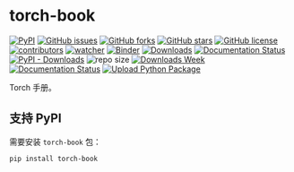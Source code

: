 # torch-book

[![PyPI][pypi-badge]][pypi-link]
[![GitHub issues][issue-badge]][issue-link]
[![GitHub forks][fork-badge]][fork-link]
[![GitHub stars][star-badge]][star-link]
[![GitHub license][license-badge]][license-link]
[![contributors][contributor-badge]][contributor-link]
[![watcher][watcher-badge]][watcher-link]
[![Binder][binder-badge]][binder-link]
[![Downloads][download-badge]][download-link]
[![Documentation Status][status-badge]][status-link]
[![PyPI - Downloads][install-badge]][install-link]
![repo size](https://img.shields.io/github/repo-size/xinetzone/torch-book.svg)
[![Downloads Week](https://pepy.tech/badge/torch-book/week)](https://pepy.tech/project/torch-book)
[![Documentation Status][rtd-badge]][rtd-link]
[![Upload Python Package][upload-python-package-badge]][upload-python-package-link]

Torch 手册。

[upload-python-package-badge]: https://github.com/xinetzone/torch-book/actions/workflows/python-publish.yml/badge.svg
[upload-python-package-link]: https://github.com/xinetzone/torch-book/actions/workflows/python-publish.yml
[pypi-badge]: https://img.shields.io/pypi/v/torch-book.svg
[pypi-link]: https://pypi.org/project/torch-book/
[issue-badge]: https://img.shields.io/github/issues/xinetzone/torch-book
[issue-link]: https://github.com/xinetzone/torch-book/issues
[fork-badge]: https://img.shields.io/github/forks/xinetzone/torch-book
[fork-link]: https://github.com/xinetzone/torch-book/network
[star-badge]: https://img.shields.io/github/stars/xinetzone/torch-book
[star-link]: https://github.com/xinetzone/torch-book/stargazers
[license-badge]: https://img.shields.io/github/license/xinetzone/torch-book
[license-link]: https://github.com/xinetzone/torch-book/LICENSE
[contributor-badge]: https://img.shields.io/github/contributors/xinetzone/torch-book
[contributor-link]: https://github.com/xinetzone/torch-book/contributors
[watcher-badge]: https://img.shields.io/github/watchers/xinetzone/torch-book
[watcher-link]: https://github.com/xinetzone/torch-book/watchers
[binder-badge]: https://mybinder.org/badge_logo.svg
[binder-link]: https://mybinder.org/v2/gh/xinetzone/torch-book/main
[install-badge]: https://img.shields.io/pypi/dw/torch-book?label=pypi%20installs
[install-link]: https://pypistats.org/packages/torch-book
[status-badge]: https://readthedocs.org/projects/torch-book/badge/?version=latest
[status-link]: https://torch-book.readthedocs.io/zh/latest/?badge=latest
[download-badge]: https://pepy.tech/badge/torch-book
[download-link]: https://pepy.tech/project/torch-book
[rtd-badge]: https://readthedocs.org/projects/torch-book/badge/?version=latest
[rtd-link]: https://torch-book.readthedocs.io/zh/latest/?badge=latest

## 支持 PyPI

需要安装 `torch-book` 包：

```shell
pip install torch-book
```
